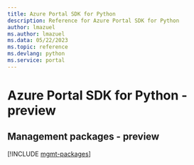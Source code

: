 ```yaml
---
title: Azure Portal SDK for Python
description: Reference for Azure Portal SDK for Python
author: lmazuel
ms.author: lmazuel
ms.data: 05/22/2023
ms.topic: reference
ms.devlang: python
ms.service: portal
---
```

# Azure Portal SDK for Python - preview

## Management packages - preview
[!INCLUDE [mgmt-packages](portal-mgmt-index.md)]